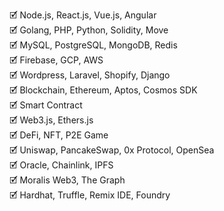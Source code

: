 <!-- <h2>Hey, folks! <img src="https://raw.githubusercontent.com/MartinHeinz/MartinHeinz/master/wave.gif" width="20px"></h2> -->

<!-- | Hola | Olá | Bonjour | Привет | 你好 | こんにちは | أهلا | नमस्ते -->
<!-- ![Typing SVG](https://readme-typing-svg.herokuapp.com?color=%2336BCF7&center=true&vCenter=true&width=640&lines=Hello+|+Hola+|+Bonjour+|+Привет+|+你好+|+こんにちは+|+नमस्ते;Welcome+to+my+profile+🌍) -->

<!-- Constant learning and working are my first concerns and let me get the talented relevant skills. -->

🗹 Node.js, React.js, Vue.js, Angular<br />
🗹 Golang, PHP, Python, Solidity, Move<br />
🗹 MySQL, PostgreSQL, MongoDB, Redis<br />
🗹 Firebase, GCP, AWS<br />
🗹 Wordpress, Laravel, Shopify, Django<br />
🗹 Blockchain, Ethereum, Aptos, Cosmos SDK<br />
🗹 Smart Contract<br />
🗹 Web3.js, Ethers.js<br />
🗹 DeFi, NFT, P2E Game<br />
🗹 Uniswap, PancakeSwap, 0x Protocol, OpenSea<br />
🗹 Oracle, Chainlink, IPFS<br />
🗹 Moralis Web3, The Graph<br />
🗹 Hardhat, Truffle, Remix IDE, Foundry<br />

<!-- <br />

<div>
  <img height="180em" src="https://github-readme-stats-ra0321.vercel.app/api?username=ra0321&show_icons=true&theme=codeSTACKr&include_all_commits=true&count_private=true"/>
  <img height="180em" src="https://github-readme-stats-ra0321.vercel.app/api/top-langs/?username=ra0321&layout=compact&langs_count=7&theme=github_dark"/>
</div>
  
### Technology joke to keep you entertained!

![Jokes Card](https://readme-jokes.vercel.app/api) -->

<!-- <p align="center">
  <img src="https://readme-typing-svg.herokuapp.com/?lines=Blockchain%20Developer;Web%20Designer;Web%20Developer;Frontend%20Developer;Backend%20Developer;Ecommerce%20Developer&font=Pacifico&center=true&width=650&height=120&color=58a6ff&vCenter=true&size=45%22">
</p> -->

<!-- ![Phanatagama](https://raw.githubusercontent.com/Trilokia/Trilokia/379277808c61ef204768a61bbc5d25bc7798ccf1/bottom_header.svg)   -->

<!-- <img alt="Thanks for visiting my profile!" width="100%" src="https://raw.githubusercontent.com/BrunnerLivio/brunnerlivio/master/images/marquee.svg" /> -->

